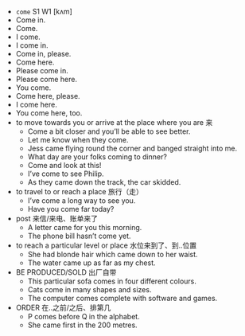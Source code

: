 - `come` S1 W1 [kʌm]
- Come in.
- Come.
- I come.
- I come in.
- Come in, please.
- Come here.
- Please come in.
- Please come here.
- You come.
- Come here, please.
- I come here.
- You come here, too.
- to move towards you or arrive at the place where you are 来
  - Come a bit closer and you’ll be able to see better.
  - Let me know when they come.
  - Jess came flying round the corner and banged straight into me.
  - What day are your folks coming to dinner?
  - Come and look at this!
  - I’ve come to see Philip.
  - As they came down the track, the car skidded.
- to travel to or reach a place 旅行（走）
  - I’ve come a long way to see you.
  - Have you come far today?
- post 来信/来电、账单来了
  - A letter came for you this morning.
  - The phone bill hasn’t come yet.
- to reach a particular level or place 水位来到了、到..位置
  - She had blonde hair which came down to her waist.
  - The water came up as far as my chest.
- BE PRODUCED/SOLD 出厂自带
  - This particular sofa comes in four different colours.
  - Cats come in many shapes and sizes.
  - The computer comes complete with software and games.
- ORDER 在..之前/之后、排第几
  - P comes before Q in the alphabet.
  - She came first in the 200 metres.
